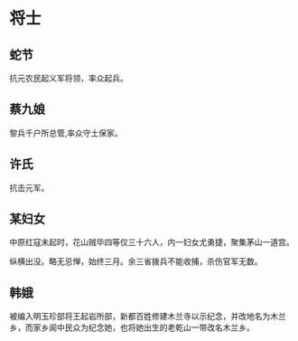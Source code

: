 # 将士

## 蛇节

抗元农民起义军将领，率众起兵。

## 蔡九娘

黎兵千户所总管,率众守土保家。

## 许氏

抗击元军。

## 某妇女

中原红寇未起时，花山贼毕四等仅三十六人，内一妇女尤勇捷，聚集茅山一道宫。

纵横出没。略无忌惮，始终三月。余三省拨兵不能收捕，杀伤官军无数。

## 韩娥

被编入明玉珍部将王起岩所部，新都百姓修建木兰寺以示纪念，并改地名为木兰乡，而家乡阆中民众为纪念她，也将她出生的老乾山一带改名木兰乡。

